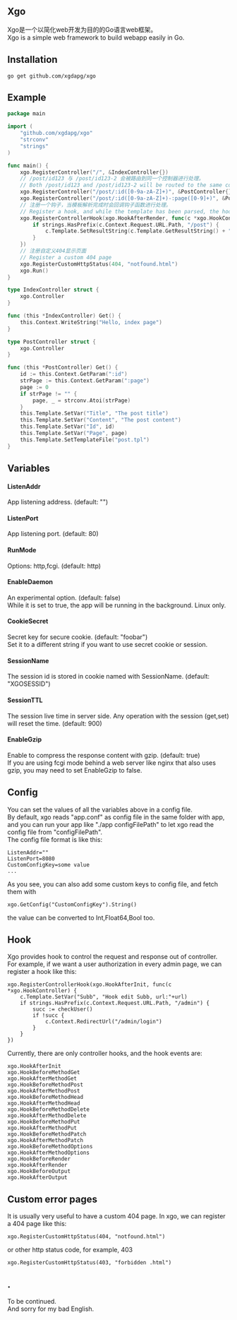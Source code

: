 ## Xgo
Xgo是一个以简化web开发为目的的Go语言web框架。  
Xgo is a simple web framework to build webapp easily in Go.  

## Installation

    go get github.com/xgdapg/xgo

## Example
```go
package main

import (
	"github.com/xgdapg/xgo"
	"strconv"
	"strings"
)

func main() {
	xgo.RegisterController("/", &IndexController{})
	// /post/id123 与 /post/id123-2 会被路由到同一个控制器进行处理。
	// Both /post/id123 and /post/id123-2 will be routed to the same controller.
	xgo.RegisterController("/post/:id([0-9a-zA-Z]+)", &PostController{})
	xgo.RegisterController("/post/:id([0-9a-zA-Z]+)-:page([0-9]+)", &PostController{})
	// 注册一个钩子，当模板解析完成时会回调钩子函数进行处理。
	// Register a hook, and while the template has been parsed, the hook will be called.
	xgo.RegisterControllerHook(xgo.HookAfterRender, func(c *xgo.HookController) {
		if strings.HasPrefix(c.Context.Request.URL.Path, "/post") {
			c.Template.SetResultString(c.Template.GetResultString() + "<div>append a footer</div>")
		}
	})
	// 注册自定义404显示页面
	// Register a custom 404 page
	xgo.RegisterCustomHttpStatus(404, "notfound.html")
	xgo.Run()
}

type IndexController struct {
	xgo.Controller
}

func (this *IndexController) Get() {
	this.Context.WriteString("Hello, index page")
}

type PostController struct {
	xgo.Controller
}

func (this *PostController) Get() {
	id := this.Context.GetParam(":id")
	strPage := this.Context.GetParam(":page")
	page := 0
	if strPage != "" {
		page, _ = strconv.Atoi(strPage)
	}
	this.Template.SetVar("Title", "The post title")
	this.Template.SetVar("Content", "The post content")
	this.Template.SetVar("Id", id)
	this.Template.SetVar("Page", page)
	this.Template.SetTemplateFile("post.tpl")
}
```

## Variables
#### ListenAddr
App listening address. (default: "")
#### ListenPort
App listening port. (default: 80) 
#### RunMode
Options: http,fcgi. (default: http)
#### EnableDaemon
An experimental option. (default: false)  
While it is set to true, the app will be running in the background. Linux only.
#### CookieSecret
Secret key for secure cookie. (default: "foobar")  
Set it to a different string if you want to use secret cookie or session.
#### SessionName
The session id is stored in cookie named with SessionName. (default: "XGOSESSID")
#### SessionTTL
The session live time in server side. Any operation with the session (get,set) will reset the time. (default: 900)
#### EnableGzip
Enable to compress the response content with gzip. (default: true)  
If you are using fcgi mode behind a web server like nginx that also uses gzip, you may need to set EnableGzip to false.

## Config
You can set the values of all the variables above in a config file.  
By default, xgo reads "app.conf" as config file in the same folder with app, and you can run your app like "./app configFilePath" to let xgo read the config file from "configFilePath".  
The config file format is like this:  

	ListenAddr=""
	ListenPort=8080
	CustomConfigKey=some value
	...
As you see, you can also add some custom keys to config file, and fetch them with

	xgo.GetConfig("CustomConfigKey").String()
the value can be converted to Int,Float64,Bool too.

## Hook
Xgo provides hook to control the request and response out of controller.  
For example, if we want a user authorization in every admin page, we can register a hook like this:

	xgo.RegisterControllerHook(xgo.HookAfterInit, func(c *xgo.HookController) {
		c.Template.SetVar("Subb", "Hook edit Subb, url:"+url)
		if strings.HasPrefix(c.Context.Request.URL.Path, "/admin") {
			succ := checkUser()
			if !succ {
				c.Context.RedirectUrl("/admin/login")
			}
		}
	})

Currently, there are only controller hooks, and the hook events are:

	xgo.HookAfterInit          
	xgo.HookBeforeMethodGet    
	xgo.HookAfterMethodGet     
	xgo.HookBeforeMethodPost   
	xgo.HookAfterMethodPost    
	xgo.HookBeforeMethodHead   
	xgo.HookAfterMethodHead    
	xgo.HookBeforeMethodDelete 
	xgo.HookAfterMethodDelete  
	xgo.HookBeforeMethodPut    
	xgo.HookAfterMethodPut     
	xgo.HookBeforeMethodPatch  
	xgo.HookAfterMethodPatch   
	xgo.HookBeforeMethodOptions
	xgo.HookAfterMethodOptions 
	xgo.HookBeforeRender       
	xgo.HookAfterRender        
	xgo.HookBeforeOutput       
	xgo.HookAfterOutput        

## Custom error pages
It is usually very useful to have a custom 404 page. In xgo, we can register a 404 page like this:

	xgo.RegisterCustomHttpStatus(404, "notfound.html")
or other http status code, for example, 403

	xgo.RegisterCustomHttpStatus(403, "forbidden .html")

## .
To be continued.  
And sorry for my bad English.